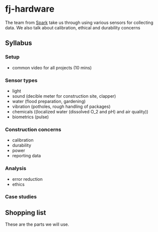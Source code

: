 fj-hardware
===========

The team from [Spark](http://spark.io) take us through using various sensors for collecting data. We also talk about calibration, ethical and durability concerns

## Syllabus

### Setup

* common video for all projects (10 mins)

### Sensor types

* light
* sound (decible meter for construction site, clapper)
* water (flood preparation, gardening)
* vibration (potholes, rough handling of packages)
* chemicals ((localized water (dissolved O_2 and pH) and air quality))
* biometrics (pulse)

### Construction concerns

* calibration
* durability
* power
* reporting data

### Analysis

* error reduction
* ethics

### Case studies

## Shopping list

These are the parts we will use.
